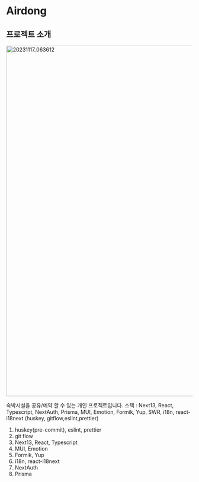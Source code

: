 # Airdong

## 프로젝트 소개
<img width="946" alt="20231117_063612" src="https://github.com/piouy001/airdong/assets/60591071/1a27c28c-8401-4244-93a4-f914ffe23387">


숙박시설을 공유/예약 할 수 있는 개인 프로젝트입니다.
스택 : Next13, React, Typescript, NextAuth, Prisma, MUI, Emotion, Formik, Yup, SWR, i18n, react-i18next
(huskey, gitflow,eslint,prettier)

1. huskey(pre-commit), eslint, prettier
2. git flow
3. Next13, React, Typescript
4. MUI, Emotion
5. Formik, Yup
6. i18n, react-i18next
7. NextAuth
8. Prisma
